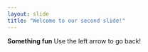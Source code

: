 ```yaml
---
layout: slide
title: "Welcome to our second slide!"
---
```

**Something fun**
Use the left arrow to go back!
